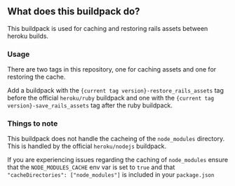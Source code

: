 ## What does this buildpack do?

This buildpack is used for caching and restoring rails assets between heroku builds.

### Usage

There are two tags in this repository, one for caching assets and one for restoring the cache.

Add a buildpack with the `{current tag version}-restore_rails_assets` tag before the official `heroku/ruby` buildpack and one with the `{current tag version}-save_rails_assets` tag after the ruby buildpack.

### Things to note

This buildpack does not handle the cacheing of the `node_modules` directory. This is handled by the official `heroku/nodejs` buildpack.

If you are experiencing issues regarding the caching of `node_modules` ensure that the `NODE_MODULES_CACHE` env var is set to `true` and that `"cacheDirectories": ["node_modules"]` is included in your `package.json`
